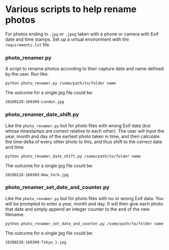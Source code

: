 # Various scripts to help rename photos
For photos ending in ```.jpg``` or ```.jpeg``` taken with a phone or camera with Exif date and time stamps.
Set up a virtual environment with the ```requirements.txt``` file. 

### photo_renamer.py
A script to rename photos according to their capture date and name defined by the user. Run like:

```
python photo_renamer.py /some/path/to/folder name
```
The outcome for a single jpg file could be:
```
20200228-160309-London.jpg
```

### photo_renamer_date_shift.py
Like the ```photo_renamer.py```	but for	photo files with wrong Exif data (but whose timestamps are correct relative to each other). The user will input the year, month and day of the earliest photo taken in time, and then calculate the time delta of every other photo to this, and thus shift to the correct date and time.  

```
python photo_renamer_date_shift.py /some/path/to/folder name
```
The outcome for a single jpg file could be:
```
20200228-160309-New_York.jpg
```

### photo_renamer_set_date_and_counter.py
Like the ```photo_renamer.py``` but for photo files with no or wrong Exif data. You will be prompted to enter a year, month and day. It will then give each photo that date and simply append an integer counter to the end of the new filename.

```
python photo_renamer_set_date_and_counter.py /some/path/to/folder name
```
The outcome for a single jpg file could be:
```
20200228-160309-Tokyo_1.jpg
```
